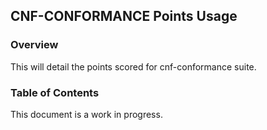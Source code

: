 CNF-CONFORMANCE Points Usage
---
### Overview
This will detail the points scored for cnf-conformance suite.

### Table of Contents


This document is a work in progress.
